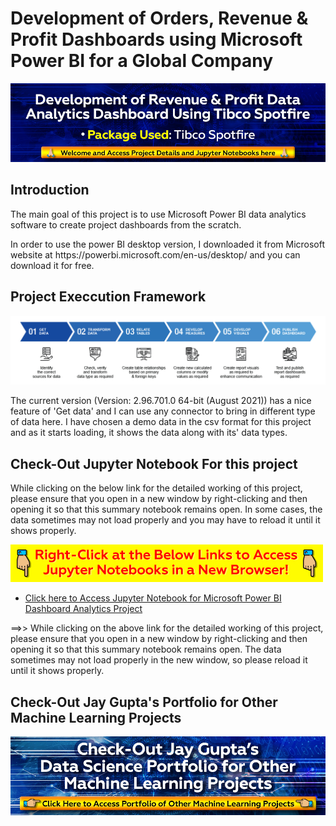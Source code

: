 # Development of Orders, Revenue & Profit Dashboards using Microsoft Power BI for a Global Company

<p align="center">
<img src="https://github.com/jayguptacal/portfolio/blob/main/image/Spotfire_welcome.jpg">
</p>

## Introduction
<p>The main goal of this project is to use Microsoft Power BI data analytics software to create project dashboards from the scratch.</p>

<p>In order to use the power BI desktop version, I downloaded it from Microsoft website at https://powerbi.microsoft.com/en-us/desktop/ and you can download it for free. </p>

## Project Execcution Framework

<img src="https://github.com/jayguptacal/portfolio/blob/main/image/analyticssteps.jpg" />

The current version (Version: 2.96.701.0 64-bit (August 2021)) has a nice feature of 'Get data' and I can use any connector to bring in different type of data here. I have chosen a demo data in the csv format for this project and as it starts loading, it shows the data along with its' data types.

## Check-Out Jupyter Notebook For this project ##

While clicking on the below link for the detailed working of this project, please ensure that you open in a new window by right-clicking and then opening it so that this summary notebook remains open. In some cases, the data sometimes may not load properly and you may have to reload it until it shows properly.

<img src="https://github.com/jayguptacal/portfolio/blob/main/image/bannerOpenNotebooks.jpg">

* <a href="https://github.com/jayguptacal/RetailAndMarketing/blob/main/powerbianalytics/RevenueAnalysisUsingPowerBI.ipynb">Click here to Access Jupyter Notebook for Microsoft Power BI Dashboard Analytics Project</a>

==>> While clicking on the above link for the detailed working of this project, please ensure that you open in a new window by right-clicking and then opening it so that this summary notebook remains open. The data sometimes may not load properly in the new window, so please reload it until it shows properly.


## Check-Out Jay Gupta's Portfolio for Other Machine Learning Projects ##
<p align="center">
<a href="https://jayguptacal.github.io/portfolio/" target="_blank"><img src="https://github.com/jayguptacal/portfolio/blob/main/image/FullPortfolioBanner.jpg"></a>
</p>
